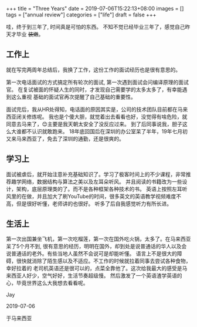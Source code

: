 +++
title = "Three Years"
date = 2019-07-06T15:22:13+08:00
images = []
tags = ["annual review"]
categories = ["life"]
draft = false
+++

哇，终于到三年了, 时间真是可怕的东西。
不知不觉已经毕业三年了，感觉自己昨天才毕业 ~~装嫩~~。

工作上
---
就在写完两周年总结后，我换了工作，这份工作的面试经历也是很有意思的。

第一次电话面试的方式搞定所有轮次的面试, 第一次遇到面试会问编译原理的面试官。
在复试被面的怀疑人生的同时，才发现自己需要学的太多太多了，有幸能遇到这么重视
基础的面试官再次提醒了自己基础的重要性。

面试完后，我从HR处得知，电话面的原因其实是，公司的技术团队目前都在马来西亚闭关修炼呢。
我也是个傻大胆，就觉着出去看看也好，没觉得有啥危险，就同意去马来了，😊主要是我天朝太安全了没反应过来。
到了后同事说我，胆子这么大谁都不认识就敢跑来。
18年底回国后在深圳的办公室呆了半年，19年七月初又来马来西亚了，免去了深圳的通勤，还是很爽的。

学习上
---

面试被虐后，就开始注意补充基础知识了。学习了极客时间上的不少课程，非常推荐趣学网络，数据结构与算法之美以及左耳朵听风。
并且阅读的书籍改为一些设计，架构，底层原理类的了。而不是各种框架各种技术的书。
英语上按照左耳听风里的在做，并且加大了刷YouTube的时间，很多英文的英语教学视频难度不高，但是很好听懂，老师讲的也很好。
听多了后自我感觉听力有所长进。

生活上
---
第一次出国兼坐飞机，第一次吃榴莲，第一次在国外吃火锅，太多了。在马来西亚呆了5个月不到,
很有意思的经历，明明在国外，却到处是说普通话的华人以及会说普通话的老外。有些当地人虽然不会说可是却能听懂。
语言上不是很大的障碍，很快就消除了陌生感以及不适应。不工作的时候就拉着同事去尝试各种食物，幸好拉着的
老司机英语还是很可以的，点菜全靠他了。这次给我最大的感受是马来西亚人好少，空气好好，生活节奏超级慢。
然后激发了一个英语渣学英语的心，毕竟世界这么大我想去看看呢。


Jay

2019-07-06

于马来西亚
